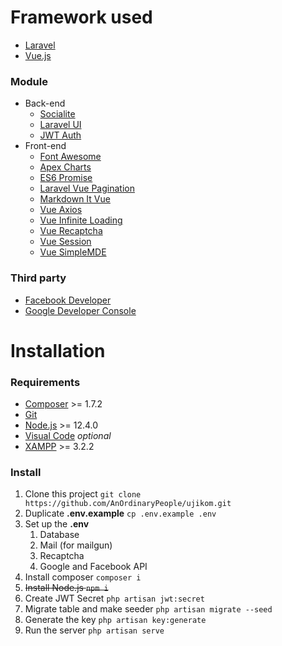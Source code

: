 # Framework used
- [Laravel](https://laravel.com/docs/master/installation)
- [Vue.js](https://vuejs.org/v2/guide/installation.html)

### Module
- Back-end
	- [Socialite](https://laravel.com/docs/master/socialite)
	- [Laravel UI](https://laravel.com/docs/master/frontend)
	- [JWT Auth](https://github.com/tymondesigns/jwt-auth)
- Front-end
	- [Font Awesome](https://www.npmjs.com/package/font-awesome)
	- [Apex Charts](https://apexcharts.com/docs/vue-charts)
	- [ES6 Promise](https://www.npmjs.com/package/es6-promise)
	- [Laravel Vue Pagination](https://www.npmjs.com/package/laravel-vue-pagination)
	- [Markdown It Vue](https://www.npmjs.com/package/markdown-it-vue)
	- [Vue Axios](https://www.npmjs.com/package/vue-axios)
	- [Vue Infinite Loading](https://www.npmjs.com/package/vue-infinite-loading)
	- [Vue Recaptcha](https://www.npmjs.com/package/vue-recaptcha)
	- [Vue Session](https://www.npmjs.com/package/vue-session)
	- [Vue SimpleMDE](https://www.npmjs.com/package/vue-simplemde)

### Third party
- [Facebook Developer](https://developers.facebook.com)
- [Google Developer Console](https://console.developers.google.com)

# Installation

### Requirements
- [Composer](https://getcomposer.org/download) >= 1.7.2
- [Git](https://git-scm.com/downloads)
- [Node.js](https://nodejs.org/en/download/current) >= 12.4.0
- [Visual Code](https://code.visualstudio.com/download) *optional*
- [XAMPP](https://www.apachefriends.org/download.html) >= 3.2.2

### Install
1. Clone this project `git clone https://github.com/AnOrdinaryPeople/ujikom.git`
1. Duplicate **.env.example** `cp .env.example .env`
1. Set up the **.env**
	1. Database
	1. Mail (for mailgun)
	1. Recaptcha
	1. Google and Facebook API
1. Install composer `composer i`
1. ~~Install Node.js `npm i`~~
1. Create JWT Secret `php artisan jwt:secret`
1. Migrate table and make seeder `php artisan migrate --seed`
1. Generate the key `php artisan key:generate`
1. Run the server `php artisan serve`
